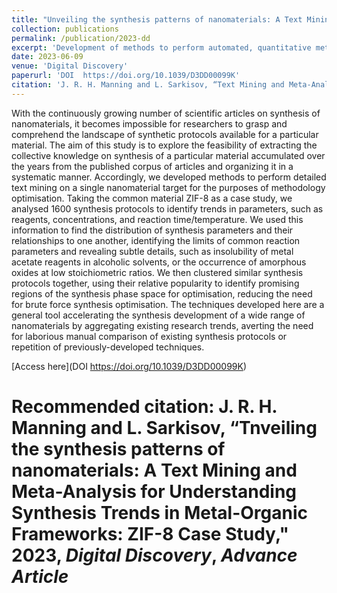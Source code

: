 ```yaml
---
title: "Unveiling the synthesis patterns of nanomaterials: A Text Mining and Meta-Analysis for Understanding Synthesis Trends in Metal-Organic Frameworks: ZIF-8 Case Study"
collection: publications
permalink: /publication/2023-dd
excerpt: 'Development of methods to perform automated, quantitative meta-analysis of chemical synthesis methods.'
date: 2023-06-09
venue: 'Digital Discovery'
paperurl: 'DOI	https://doi.org/10.1039/D3DD00099K'
citation: 'J. R. H. Manning and L. Sarkisov, “Text Mining and Meta-Analysis for Understanding Synthesis Trends in Metal-Organic Frameworks: ZIF-8 Case Study," 2023, ChemRxiv'
---
```

With the continuously growing number of scientific articles on synthesis of nanomaterials, it becomes impossible for researchers to grasp and comprehend the landscape of synthetic protocols available for a particular material. The aim of this study is to explore the feasibility of extracting the collective knowledge on synthesis of a particular material accumulated over the years from the published corpus of articles and organizing it in a systematic manner. Accordingly, we developed methods to perform detailed text mining on a single nanomaterial target for the purposes of methodology optimisation. Taking the common material ZIF-8 as a case study, we analysed 1600 synthesis protocols to identify trends in parameters, such as reagents, concentrations, and reaction time/temperature. We used this information to find the distribution of synthesis parameters and their relationships to one another, identifying the limits of common reaction parameters and revealing subtle details, such as insolubility of metal acetate reagents in alcoholic solvents, or the occurrence of amorphous oxides at low stoichiometric ratios. We then clustered similar synthesis protocols together, using their relative popularity to identify promising regions of the synthesis phase space for optimisation, reducing the need for brute force synthesis optimisation. The techniques developed here are a general tool accelerating the synthesis development of a wide range of nanomaterials by aggregating existing research trends, averting the need for laborious manual comparison of existing synthesis protocols or repetition of previously-developed techniques.

[Access here](DOI	https://doi.org/10.1039/D3DD00099K)

# Recommended citation: J. R. H. Manning and L. Sarkisov, “Tnveiling the synthesis patterns of nanomaterials: A Text Mining and Meta-Analysis for Understanding Synthesis Trends in Metal-Organic Frameworks: ZIF-8 Case Study," 2023, _Digital Discovery_, _Advance Article_
